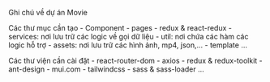 Ghi chú về dự án Movie

Các thư mục cần tạo
    - Component
    - pages
    - redux & react-redux
    - services: nơi lưu trữ các logic về gọi dữ liệu
    - util: nơi chứa các hàm các logic hỗ trợ
    - assets: nơi lưu trữ các hình ảnh, mp4, json,...
    - template
...

Các thư viện cần cài đặt
    - react-router-dom
    - axios
    - redux & redux-toolkit
    - ant-design
    - mui.com
    - tailwindcss
    - sass & sass-loader
...